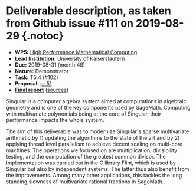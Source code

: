 # Deliverable description, as taken from Github issue #111 on 2019-08-29 {.notoc}

- **WP5:** [High Performance Mathematical Computing](https://github.com/OpenDreamKit/OpenDreamKit/tree/master/WP5)
- **Lead Institution:** University of Kaiserslautern
- **Due:** 2019-08-31 (month 48)
- **Nature:** Demonstrator
- **Task:** T5.4 (#102)
- **Proposal:** [p. 51](https://github.com/OpenDreamKit/OpenDreamKit/raw/master/Proposal/proposal-www.pdf)
- **[Final report](https://github.com/OpenDreamKit/OpenDreamKit/raw/master/WP5/D5.13/report-final.pdf)** ([sources](https://github.com/OpenDreamKit/OpenDreamKit/raw/master/WP5/D5.13/))

Singular is a computer algebra system aimed at computations in algebraic geometry and is one of the key components used by SageMath. Computing with multivariate polynomials being at the core of Singular, their performance impacts the whole system.

The aim of this deliverable was to modernize Singular's sparse multivariate arithmetic by 1) updating the algorithms to the state of the art and by 2) applying thread level parallelism to achieve decent scaling on multi-core machines. The operations we focused on are multiplication, divisibility testing, and the computation of the greatest common divisor. The implementation was carried out in the C library Flint, which is used by Singular but also by independent systems.  The latter thus also benefit from the improvements. Among many other applications, this tackles the long standing slowness of multivariate rational fractions in SageMath.
